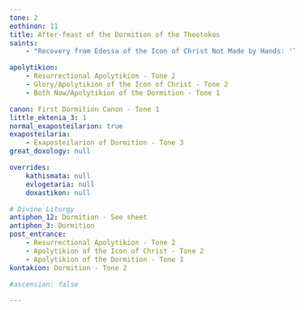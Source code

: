 ```yaml
---
tone: 2
eothinon: 11 
title: After-feast of the Dormition of the Theotokos
saints:
    - "Recovery from Edessa of the Icon of Christ Not Made by Hands: 'The Holy Napkin'"

apolytikion:
    - Resurrectional Apolytikion - Tone 2
    - Glory/Apolytikion of the Icon of Christ - Tone 2
    - Both Now/Apolytikion of the Dormition - Tone 1

canon: First Dormition Canon - Tone 1
little_ektenia_3: 1
normal_exaposteilarion: true
exaposteilaria:
    - Exaposteilarion of Dormition - Tone 3
great_doxology: null

overrides:
    kathismata: null
    evlogetaria: null
    doxastikon: null

# Divine Liturgy
antiphon_12: Dormition - See sheet
antiphon_3: Dormition
post_entrance:
    - Resurrectional Apolytikion - Tone 2
    - Apolytikion of the Icon of Christ - Tone 2
    - Apolytikion of the Dormition - Tone 1
kontakion: Dormition - Tone 2

#ascension: false

---
```


